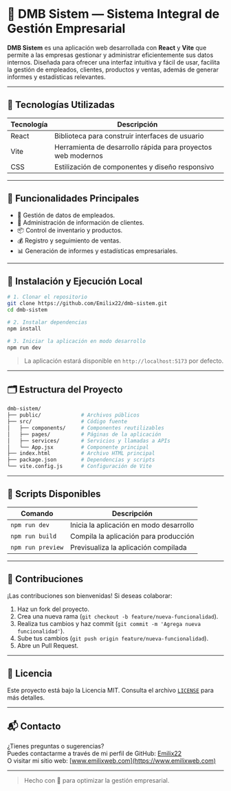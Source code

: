 # 🏢 DMB Sistem — Sistema Integral de Gestión Empresarial

**DMB Sistem** es una aplicación web desarrollada con **React** y **Vite** que permite a las empresas gestionar y administrar eficientemente sus datos internos. Diseñada para ofrecer una interfaz intuitiva y fácil de usar, facilita la gestión de empleados, clientes, productos y ventas, además de generar informes y estadísticas relevantes.

---

## 🧰 Tecnologías Utilizadas

| Tecnología | Descripción |
|------------|-------------|
| React      | Biblioteca para construir interfaces de usuario |
| Vite       | Herramienta de desarrollo rápida para proyectos web modernos |
| CSS        | Estilización de componentes y diseño responsivo |

---

## 🎯 Funcionalidades Principales

- 👥 Gestión de datos de empleados.
- 🧾 Administración de información de clientes.
- 📦 Control de inventario y productos.
- 💰 Registro y seguimiento de ventas.
- 📊 Generación de informes y estadísticas empresariales.

---

## 🚀 Instalación y Ejecución Local

```bash
# 1. Clonar el repositorio
git clone https://github.com/Emilix22/dmb-sistem.git
cd dmb-sistem

# 2. Instalar dependencias
npm install

# 3. Iniciar la aplicación en modo desarrollo
npm run dev
```

> La aplicación estará disponible en `http://localhost:5173` por defecto.

---

## 🗂️ Estructura del Proyecto

```bash
dmb-sistem/
├── public/             # Archivos públicos
├── src/                # Código fuente
│   ├── components/     # Componentes reutilizables
│   ├── pages/          # Páginas de la aplicación
│   ├── services/       # Servicios y llamadas a APIs
│   └── App.jsx         # Componente principal
├── index.html          # Archivo HTML principal
├── package.json        # Dependencias y scripts
└── vite.config.js      # Configuración de Vite
```

---

## 🧪 Scripts Disponibles

| Comando       | Descripción                           |
|---------------|---------------------------------------|
| `npm run dev` | Inicia la aplicación en modo desarrollo |
| `npm run build` | Compila la aplicación para producción |
| `npm run preview` | Previsualiza la aplicación compilada |

---

## 🤝 Contribuciones

¡Las contribuciones son bienvenidas! Si deseas colaborar:

1. Haz un fork del proyecto.
2. Crea una nueva rama (`git checkout -b feature/nueva-funcionalidad`).
3. Realiza tus cambios y haz commit (`git commit -m 'Agrega nueva funcionalidad'`).
4. Sube tus cambios (`git push origin feature/nueva-funcionalidad`).
5. Abre un Pull Request.

---

## 📄 Licencia

Este proyecto está bajo la Licencia MIT. Consulta el archivo [`LICENSE`](LICENSE) para más detalles.

---

## 📬 Contacto

¿Tienes preguntas o sugerencias?  
Puedes contactarme a través de mi perfil de GitHub: [Emilix22](https://github.com/Emilix22)  
O visitar mi sitio web: [www.emilixweb.com](https://www.emilixweb.com)

---

> Hecho con 💼 para optimizar la gestión empresarial.

